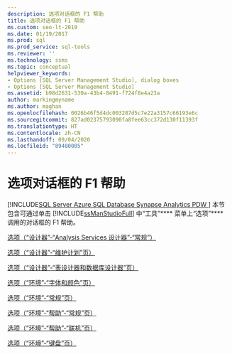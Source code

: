 ```yaml
---
description: 选项对话框的 F1 帮助
title: 选项对话框的 F1 帮助
ms.custom: seo-lt-2019
ms.date: 01/19/2017
ms.prod: sql
ms.prod_service: sql-tools
ms.reviewer: ''
ms.technology: ssms
ms.topic: conceptual
helpviewer_keywords:
- Options [SQL Server Management Studio], dialog boxes
- Options [SQL Server Management Studio]
ms.assetid: b98d2631-530a-43b4-8491-f724f8e4a23a
author: markingmyname
ms.author: maghan
ms.openlocfilehash: 0026b46f5d4dc003287d5c7e22a3157c66193e6c
ms.sourcegitcommit: 827ad02375793090fa8fee63cc372d130f11393f
ms.translationtype: HT
ms.contentlocale: zh-CN
ms.lasthandoff: 09/04/2020
ms.locfileid: "89480005"
---
```

# <a name="options-dialog-boxes-f1-help"></a>选项对话框的 F1 帮助
[!INCLUDE[SQL Server Azure SQL Database Synapse Analytics PDW ](../../includes/applies-to-version/sql-asdb-asdbmi-asa-pdw.md)]
本节包含可通过单击 [!INCLUDE[ssManStudioFull](../../includes/ssmanstudiofull-md.md)] 中“工具”**** 菜单上“选项”**** 调用的对话框的 F1 帮助。  
  
[选项（“设计器”-“Analysis Services 设计器”-“常规”）](../../ssms/menu-help/options-designers-analysis-services-designers-general.md)  
  
[选项（“设计器”-“维护计划”页）](../../ssms/menu-help/options-designers-maintenance-plans-page.md)  
  
[选项（“设计器”-“表设计器和数据库设计器”页）](../../ssms/menu-help/options-designers-table-and-database-designers-page.md)  
  
[选项（“环境”-“字体和颜色”页）](../../ssms/menu-help/options-environment-fonts-and-colors-page.md)  
  
[选项（“环境”-“常规”页）](../../ssms/menu-help/options-environment-general-page.md)  
  
[选项（“环境”-“帮助”-“常规”页）](../../ssms/menu-help/options-environment-help-general-page.md)  
  
[选项（“环境”-“帮助”-“联机”页）](../../ssms/menu-help/options-environment-help-online-page.md)  
  
[选项（“环境”-“键盘”页）](../../ssms/menu-help/options-environment-keyboard-page.md)  